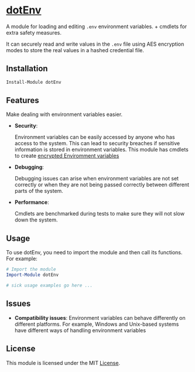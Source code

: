 # [dotEnv](dotEnv)

A module for loading and editing `.env` environment variables. + cmdlets for
extra safety measures.

It can securely read and write values in the `.env` file using AES encryption
modes to store the real values in a hashed credential file.

## Installation

```PowerShell
Install-Module dotEnv
```

## Features

Make dealing with environment variables easier.

- **Security**:

  Environment variables can be easily accessed by anyone who has access to the
  system. This can lead to security breaches if sensitive information is stored
  in environment variables. This module has cmdlets to create
  [encrypted Enviromment variables](https://github.com/alainQtec/dotEnv/wiki#enc)

- **Debugging**:

  Debugging issues can arise when environment variables are not set correctly or
  when they are not being passed correctly between different parts of the
  system.

- **Performance**:

  Cmdlets are benchmarked during tests to make sure they will not slow down the
  system.

## Usage

To use dotEnv, you need to import the module and then call its functions. For
example:

```PowerShell
# Import the module
Import-Module dotEnv

# sick usage examples go here ...
```

## Issues

- **Compatibility issues**: Environment variables can behave differently on
  different platforms. For example, Windows and Unix-based systems have
  different ways of handling environment variables

## **License**

This module is licensed under the MIT
[License](https://alainQtec.MIT-license.org).
